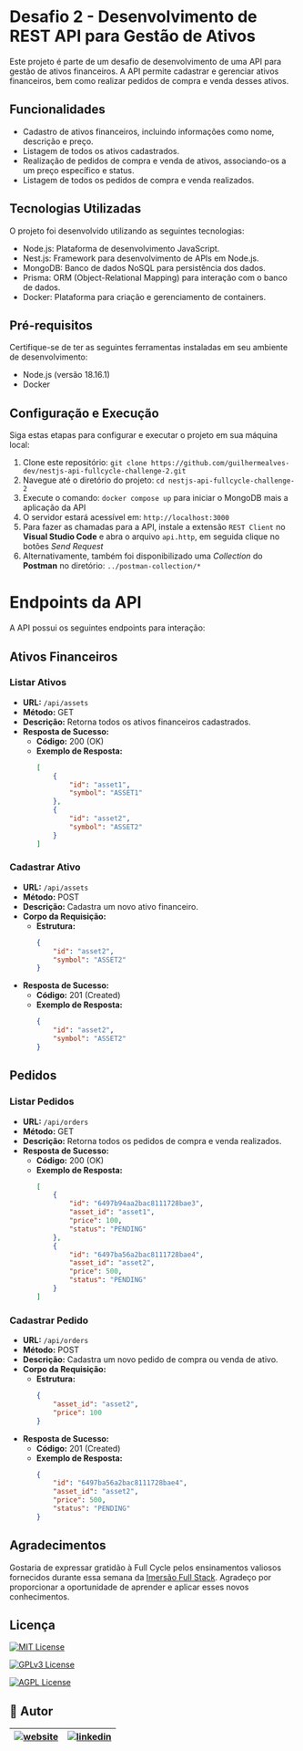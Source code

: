 # Desafio 2 - Desenvolvimento de REST API para Gestão de Ativos

Este projeto é parte de um desafio de desenvolvimento de uma API para gestão de ativos financeiros. A API permite cadastrar e gerenciar ativos financeiros, bem como realizar pedidos de compra e venda desses ativos.

## Funcionalidades

- Cadastro de ativos financeiros, incluindo informações como nome, descrição e preço.
- Listagem de todos os ativos cadastrados.
- Realização de pedidos de compra e venda de ativos, associando-os a um preço específico e status.
- Listagem de todos os pedidos de compra e venda realizados.

## Tecnologias Utilizadas

O projeto foi desenvolvido utilizando as seguintes tecnologias:

- Node.js: Plataforma de desenvolvimento JavaScript.
- Nest.js: Framework para desenvolvimento de APIs em Node.js.
- MongoDB: Banco de dados NoSQL para persistência dos dados.
- Prisma: ORM (Object-Relational Mapping) para interação com o banco de dados.
- Docker: Plataforma para criação e gerenciamento de containers.

## Pré-requisitos

Certifique-se de ter as seguintes ferramentas instaladas em seu ambiente de desenvolvimento:

- Node.js (versão 18.16.1)
- Docker

## Configuração e Execução

Siga estas etapas para configurar e executar o projeto em sua máquina local:

1. Clone este repositório: `git clone https://github.com/guilhermealves-dev/nestjs-api-fullcycle-challenge-2.git`
2. Navegue até o diretório do projeto: `cd nestjs-api-fullcycle-challenge-2`
3. Execute o comando: `docker compose up` para iniciar o MongoDB mais a aplicação da API
4. O servidor estará acessível em: `http://localhost:3000`
5. Para fazer as chamadas para a API, instale a extensão `REST Client` no **Visual Studio Code** e abra o arquivo `api.http`, em seguida clique no botões *Send Request*
6. Alternativamente, também foi disponibilizado uma *Collection* do **Postman** no diretório: `../postman-collection/*`

# Endpoints da API

A API possui os seguintes endpoints para interação:

## Ativos Financeiros

### Listar Ativos

- **URL:** `/api/assets`
- **Método:** GET
- **Descrição:** Retorna todos os ativos financeiros cadastrados.
- **Resposta de Sucesso:**
  - **Código:** 200 (OK)
  - **Exemplo de Resposta:**
    ```json
    [
        {
            "id": "asset1",
            "symbol": "ASSET1"
        },
        {
            "id": "asset2",
            "symbol": "ASSET2"
        }
    ]
    ```

### Cadastrar Ativo

- **URL:** `/api/assets`
- **Método:** POST
- **Descrição:** Cadastra um novo ativo financeiro.
- **Corpo da Requisição:**
  - **Estrutura:**
    ```json
    {
        "id": "asset2",
        "symbol": "ASSET2"
    }
    ```
- **Resposta de Sucesso:**
  - **Código:** 201 (Created)
  - **Exemplo de Resposta:**
    ```json
    {
        "id": "asset2",
        "symbol": "ASSET2"
    }
    ```

## Pedidos

### Listar Pedidos

- **URL:** `/api/orders`
- **Método:** GET
- **Descrição:** Retorna todos os pedidos de compra e venda realizados.
- **Resposta de Sucesso:**
  - **Código:** 200 (OK)
  - **Exemplo de Resposta:**
    ```json
    [
        {
            "id": "6497b94aa2bac8111728bae3",
            "asset_id": "asset1",
            "price": 100,
            "status": "PENDING"
        },
        {
            "id": "6497ba56a2bac8111728bae4",
            "asset_id": "asset2",
            "price": 500,
            "status": "PENDING"
        }
    ]
    ```

### Cadastrar Pedido

- **URL:** `/api/orders`
- **Método:** POST
- **Descrição:** Cadastra um novo pedido de compra ou venda de ativo.
- **Corpo da Requisição:**
  - **Estrutura:**
    ```json
    {
        "asset_id": "asset2",
        "price": 100
    }
    ```
- **Resposta de Sucesso:**
  - **Código:** 201 (Created)
  - **Exemplo de Resposta:**
    ```json
    {
        "id": "6497ba56a2bac8111728bae4",
        "asset_id": "asset2",
        "price": 500,
        "status": "PENDING"
    }
    ```

## Agradecimentos

Gostaria de expressar gratidão à Full Cycle pelos ensinamentos valiosos fornecidos durante essa semana da [Imersão Full Stack](https://imersao.fullcycle.com.br/). Agradeço por proporcionar a oportunidade de aprender e aplicar esses novos conhecimentos.

## Licença

[![MIT License](https://img.shields.io/badge/license-MIT-green)](https://opensource.org/licenses/MIT) 

[![GPLv3 License](https://img.shields.io/badge/License-GPL%20v3-yellow.svg)](https://opensource.org/licenses/GPL-3.0)

[![AGPL License](https://img.shields.io/badge/license-AGPL-blue.svg)](http://www.gnu.org/licenses/agpl-3.0)
## 🔗 Autor

| [![website](https://www.guilhermealves.dev/assets/images/mini-logo.png)](https://www.guilhermealves.dev/) | [![linkedin](https://img.shields.io/badge/linkedin-0A66C2?style=for-the-badge&logo=linkedin&logoColor=white)](https://www.linkedin.com/in/guilherme-alves-905454233/)     |
| :----------- | :---------- |
